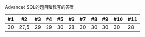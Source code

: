 Advanced SQL的题目和我写的答案
 
| #1   | #2   | #3   | #4   | #5   | #6   | #7   |#8   |#9   |#10  |#11  |
|------|------|------|------|------|------|------|-----|-----|-----|-----|
|  30  | 27,5 |  29  |  29  | 30   | 28   | 30   | 30  | 30  | 30  | 28  |

